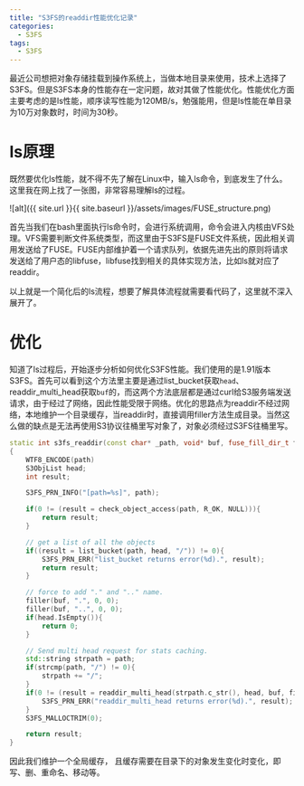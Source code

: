 ```yaml
---
title: "S3FS的readdir性能优化记录"
categories:
  - S3FS
tags:
  - S3FS
---
```


<!--more-->

最近公司想把对象存储挂载到操作系统上，当做本地目录来使用，技术上选择了S3FS。但是S3FS本身的性能存在一定问题，故对其做了性能优化。性能优化方面主要考虑的是ls性能，顺序读写性能为120MB/s，勉强能用，但是ls性能在单目录为10万对象数时，时间为30秒。
# ls原理
既然要优化ls性能，就不得不先了解在Linux中，输入ls命令，到底发生了什么。这里我在网上找了一张图，非常容易理解ls的过程。

![alt]({{ site.url }}{{ site.baseurl }}/assets/images/FUSE_structure.png)

首先当我们在bash里面执行ls命令时，会进行系统调用，命令会进入内核由VFS处理。VFS需要判断文件系统类型，而这里由于S3FS是FUSE文件系统，因此相关调用发送给了FUSE。FUSE内部维护着一个请求队列，依据先进先出的原则将请求发送给了用户态的libfuse，libfuse找到相关的具体实现方法，比如ls就对应了readdir。

以上就是一个简化后的ls流程，想要了解具体流程就需要看代码了，这里就不深入展开了。
# 优化
知道了ls过程后，开始逐步分析如何优化S3FS性能。我们使用的是1.91版本S3FS。首先可以看到这个方法里主要是通过list_bucket获取`head`、readdir_multi_head获取`buf`的，而这两个方法底层都是通过curl给S3服务端发送请求，由于经过了网络，因此性能受限于网络。优化的思路点为readdir不经过网络，本地维护一个目录缓存，当readdir时，直接调用filler方法生成目录。当然这么做的缺点是无法再使用S3协议往桶里写对象了，对象必须经过S3FS往桶里写。
```c++
static int s3fs_readdir(const char* _path, void* buf, fuse_fill_dir_t filler, off_t offset, struct fuse_file_info* fi)
{
    WTF8_ENCODE(path)
    S3ObjList head;
    int result;

    S3FS_PRN_INFO("[path=%s]", path);

    if(0 != (result = check_object_access(path, R_OK, NULL))){
        return result;
    }

    // get a list of all the objects
    if((result = list_bucket(path, head, "/")) != 0){
        S3FS_PRN_ERR("list_bucket returns error(%d).", result);
        return result;
    }

    // force to add "." and ".." name.
    filler(buf, ".", 0, 0);
    filler(buf, "..", 0, 0);
    if(head.IsEmpty()){
        return 0;
    }

    // Send multi head request for stats caching.
    std::string strpath = path;
    if(strcmp(path, "/") != 0){
        strpath += "/";
    }
    if(0 != (result = readdir_multi_head(strpath.c_str(), head, buf, filler))){
        S3FS_PRN_ERR("readdir_multi_head returns error(%d).", result);
    }
    S3FS_MALLOCTRIM(0);

    return result;
}
```

因此我们维护一个全局缓存， 且缓存需要在目录下的对象发生变化时变化，即写、删、重命名、移动等。